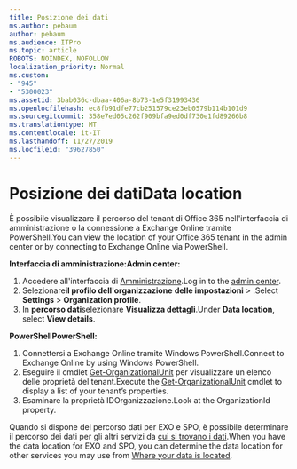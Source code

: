 ```yaml
---
title: Posizione dei dati
ms.author: pebaum
author: pebaum
ms.audience: ITPro
ms.topic: article
ROBOTS: NOINDEX, NOFOLLOW
localization_priority: Normal
ms.custom:
- "945"
- "5300023"
ms.assetid: 3bab036c-dbaa-406a-8b73-1e5f31993436
ms.openlocfilehash: ec8fb91dfe77cb251579ce23eb0579b114b101d9
ms.sourcegitcommit: 358e7ed05c262f909bfa9ed0df730e1fd89266b8
ms.translationtype: MT
ms.contentlocale: it-IT
ms.lasthandoff: 11/27/2019
ms.locfileid: "39627850"
---
```

# <a name="data-location"></a><span data-ttu-id="b5061-102">Posizione dei dati</span><span class="sxs-lookup"><span data-stu-id="b5061-102">Data location</span></span>

<span data-ttu-id="b5061-103">È possibile visualizzare il percorso del tenant di Office 365 nell'interfaccia di amministrazione o la connessione a Exchange Online tramite PowerShell.</span><span class="sxs-lookup"><span data-stu-id="b5061-103">You can view the location of your Office 365 tenant in the admin center or by connecting to Exchange Online via PowerShell.</span></span>


<span data-ttu-id="b5061-104">**Interfaccia di amministrazione:**</span><span class="sxs-lookup"><span data-stu-id="b5061-104">**Admin center:**</span></span>
1. <span data-ttu-id="b5061-105">Accedere all'interfaccia di [Amministrazione](https://admin.microsoft.com/Adminportal/Home).</span><span class="sxs-lookup"><span data-stu-id="b5061-105">Log in to the [admin center](https://admin.microsoft.com/Adminportal/Home).</span></span>
2. <span data-ttu-id="b5061-106">Selezionare**il profilo dell'organizzazione** **delle impostazioni** > .</span><span class="sxs-lookup"><span data-stu-id="b5061-106">Select **Settings** > **Organization profile**.</span></span>
3. <span data-ttu-id="b5061-107">In **percorso dati**selezionare **Visualizza dettagli**.</span><span class="sxs-lookup"><span data-stu-id="b5061-107">Under **Data location**, select **View details**.</span></span>


<span data-ttu-id="b5061-108">**PowerShell**</span><span class="sxs-lookup"><span data-stu-id="b5061-108">**PowerShell:**</span></span>
1. <span data-ttu-id="b5061-109">Connettersi a Exchange Online tramite Windows PowerShell.</span><span class="sxs-lookup"><span data-stu-id="b5061-109">Connect to Exchange Online by using Windows PowerShell.</span></span>
2. <span data-ttu-id="b5061-110">Eseguire il cmdlet [Get-OrganizationalUnit](https://docs.microsoft.com/powershell/module/exchange/active-directory/get-organizationalunit) per visualizzare un elenco delle proprietà del tenant.</span><span class="sxs-lookup"><span data-stu-id="b5061-110">Execute the [Get-OrganizationalUnit](https://docs.microsoft.com/powershell/module/exchange/active-directory/get-organizationalunit) cmdlet to display a list of your tenant’s properties.</span></span> 
3. <span data-ttu-id="b5061-111">Esaminare la proprietà IDOrganizzazione.</span><span class="sxs-lookup"><span data-stu-id="b5061-111">Look at the OrganizationId property.</span></span>

<span data-ttu-id="b5061-112">Quando si dispone del percorso dati per EXO e SPO, è possibile determinare il percorso dei dati per gli altri servizi da [cui si trovano i dati](https://products.office.com/where-is-your-data-located).</span><span class="sxs-lookup"><span data-stu-id="b5061-112">When you have the data location for EXO and SPO, you can determine the data location for other services you may use from [Where your data is located](https://products.office.com/where-is-your-data-located).</span></span>